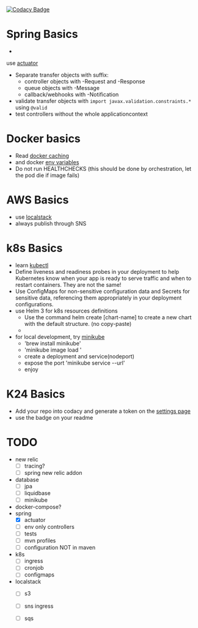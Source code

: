 [![Codacy Badge](https://app.codacy.com/project/badge/Grade/c74d474797eb463aa10bbaf38440e56d)](https://app.codacy.com?utm_source=gh&utm_medium=referral&utm_content=&utm_campaign=Badge_grade)

# Spring Basics

-
use [actuator](https://docs.spring.io/spring-boot/docs/current/reference/html/actuator.html?query=health%27%20target=_blank%3E%3Cb%3Ehealth%3C/b%3E%3C/a%3E-groups)
- Separate transfer objects with suffix:
    - controller objects with -Request and -Response
    - queue objects with -Message
    - callback/webhooks with -Notification
- validate transfer objects with `import javax.validation.constraints.*` using `@valid`
- test controllers without the whole applicationcontext

# Docker basics

- Read [docker caching](https://docs.docker.com/build/cache/)
- and docker [env variables](https://docs.docker.com/build/building/env-vars/)
- Do not run HEALTHCHECKS (this should be done by orchestration, let the pod die if image fails)

# AWS Basics

- use [localstack](https://github.com/localstack/localstack)
- always publish through SNS

# k8s Basics

- learn [kubectl](https://kubernetes.io/docs/reference/generated/kubectl/kubectl-commands#delete)
- Define liveness and readiness probes in your deployment to help Kubernetes know when your app is ready to serve
  traffic and when to restart containers. They are not the same!
- Use ConfigMaps for non-sensitive configuration data and Secrets for sensitive data, referencing them appropriately in
  your deployment configurations.
- use Helm 3 for k8s resources definitions
    - Use the command helm create [chart-name] to create a new chart with the default structure. (no copy-paste)
    -
- for local development, try [minikube](https://minikube.sigs.k8s.io/)
    - 'brew install minikube'
    - 'minikube image load <image name>'
    - create a deployment and service(nodeport)
    - expose the port 'minikube service <service name> --url'
    - enjoy

# K24 Basics

- Add your repo into codacy and generate a token on
  the [settings page](https://app.codacy.com/gh/kfzteile24/boilerplate-k8s-app/settings/coverage)
- use the badge on your readme

# TODO

- new relic
    - [ ] tracing?
    - [ ] spring new relic addon
- database
    - [ ] jpa
    - [ ] liquidbase
    - [ ] minikube
- docker-compose?
- spring
    - [x] actuator
    - [ ] env only controllers
    - [ ] tests
    - [ ] mvn profiles
    - [ ] configuration NOT in maven
- k8s
    - [ ] ingress
    - [ ] cronjob
    - [ ] configmaps
- localstack
    -  [ ] s3
    -  [ ] sns ingress
    -  [ ] sqs

